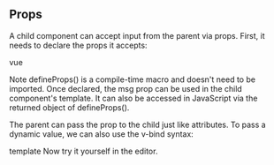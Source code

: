 ## Props
A child component can accept input from the parent via props. First, it needs to declare the props it accepts:

vue
<!-- ChildComp.vue -->
<script setup>
const props = defineProps({
  msg: String
})
</script>
Note defineProps() is a compile-time macro and doesn't need to be imported. Once declared, the msg prop can be used in the child component's template. It can also be accessed in JavaScript via the returned object of defineProps().

The parent can pass the prop to the child just like attributes. To pass a dynamic value, we can also use the v-bind syntax:

template
<ChildComp :msg="greeting" />
Now try it yourself in the editor.